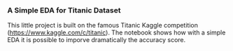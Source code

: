 ### A Simple EDA for Titanic Dataset

This little project is built on the famous Titanic Kaggle competition (https://www.kaggle.com/c/titanic). The notebook shows how with a simple EDA it is possible to imporve dramatically the accuracy score. 
